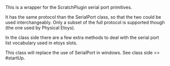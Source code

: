 This is a wrapper for the ScratchPlugin serial port primitives.

It has the same protocol than the SerialPort class, so that the two could be used interchangeably. Only a subset of the full protocol is supported though (the one used by Physical Etoys).

In the class side there are a few extra methods to deal with the serial port list vocabulary used in etoys slots.

This class will replace the use of SerialPort in windows. See class side >> #startUp.